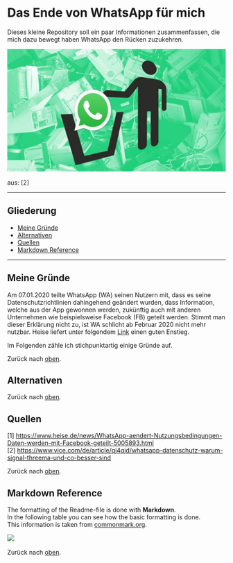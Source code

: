 # Das Ende von WhatsApp für mich


Dieses kleine Repository soll ein paar Informationen zusammenfassen, die mich dazu bewegt haben WhatsApp den Rücken zuzukehren.

<p align="left">
  <img src="/Images/WAWegwerfen.png">
</p>
aus: [2]

---

## Gliederung
* [Meine Gründe](#Meine-Gründe)
* [Alternativen](#Alternativen)
* [Quellen](#Quellen)
* [Markdown Reference](#Markdown-Reference)

---

## Meine Gründe

Am 07.01.2020 teilte WhatsApp (WA) seinen Nutzern mit, dass es seine Datenschutzrichtlinien dahingehend geändert wurden, dass Information, welche aus der App gewonnen werden, zukünftig auch mit anderen Unternehmen wie beispielsweise Facebook (FB) geteilt werden. Stimmt man dieser Erklärung nicht zu, ist WA schlicht ab Februar 2020 nicht mehr nutzbar. Heise liefert unter folgendem [Link](https://www.heise.de/news/WhatsApp-aendert-Nutzungsbedingungen-Daten-werden-mit-Facebook-geteilt-5005893.html) einen guten Enstieg.

Im Folgenden zähle ich stichpunktartig einige Gründe auf. 

Zurück nach [oben](#Das-Ende-von-WA-für-mich).

## Alternativen

Zurück nach [oben](#Das-Ende-von-WA-für-mich).

## Quellen
[1] https://www.heise.de/news/WhatsApp-aendert-Nutzungsbedingungen-Daten-werden-mit-Facebook-geteilt-5005893.html <br />
[2] https://www.vice.com/de/article/qj4qjd/whatsapp-datenschutz-warum-signal-threema-und-co-besser-sind

Zurück nach [oben](#Das-Ende-von-WA-für-mich).

## Markdown Reference
The formatting of the Readme-file is done with **Markdown**.<br />
In the following table you can see how the basic formatting is done.<br />
This information is taken from [commonmark.org](https://commonmark.org/help/).<br />

  <img src="/Images/MarkdownReference.PNG">

Zurück nach [oben](#Das-Ende-von-WA-für-mich).
